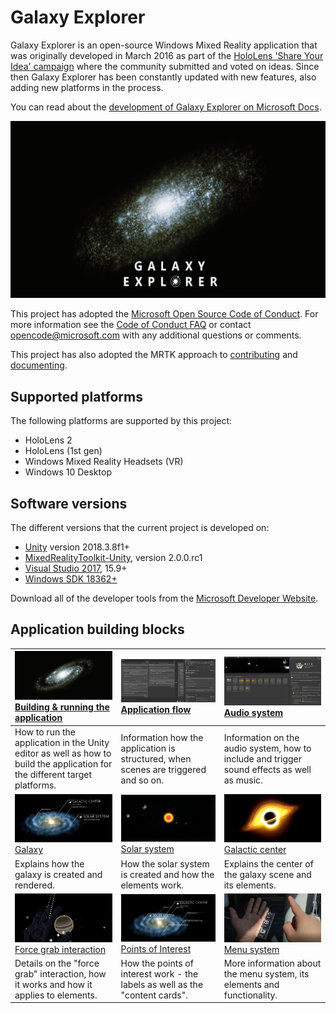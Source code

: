 ﻿# Galaxy Explorer

Galaxy Explorer is an open-source Windows Mixed Reality application that was originally developed in March 2016 as part of the [HoloLens 'Share Your Idea' campaign](https://blogs.windows.com/buildingapps/2015/12/01/announcing-the-microsoft-hololens-share-your-idea-campaign/) where the community submitted and voted on ideas. Since then Galaxy Explorer has been constantly updated with new features, also adding new platforms in the process.

You can read about the [development of Galaxy Explorer on Microsoft Docs](https://docs.microsoft.com/windows/mixed-reality/galaxy-explorer-update).

![Galaxy Explorer Logo](Documentation/Images/ge_app_logo_title.png)

This project has adopted the [Microsoft Open Source Code of Conduct](https://opensource.microsoft.com/codeofconduct/). For more information see the [Code of Conduct FAQ](https://opensource.microsoft.com/codeofconduct/faq/) or contact [opencode@microsoft.com](mailto:opencode@microsoft.com) with any additional questions or comments.

This project has also adopted the MRTK approach to [contributing](https://github.com/microsoft/MixedRealityToolkit-Unity/blob/mrtk_release/Documentation/Contributing/CONTRIBUTING.md) and [documenting](https://github.com/microsoft/MixedRealityToolkit-Unity/blob/mrtk_release/Documentation/Contributing/DocumentationGuide.md).

## Supported platforms

The following platforms are supported by this project:

- HoloLens 2
- HoloLens (1st gen)
- Windows Mixed Reality Headsets (VR)
- Windows 10 Desktop

## Software versions

The different versions that the current project is developed on:

- [Unity](https://unity.com/) version 2018.3.8f1+
- [MixedRealityToolkit-Unity](https://github.com/microsoft/MixedRealityToolkit-Unity), version 2.0.0.rc1
- [Visual Studio 2017](https://visualstudio.microsoft.com/), 15.9+
- [Windows SDK 18362+](https://developer.microsoft.com/en-US/windows/downloads/windows-10-sdk)

Download all of the developer tools from the [Microsoft Developer Website](https://developer.microsoft.com/en-us/mixed-reality).

## Application building blocks

| [![Building & running the application](Documentation/Images/ge_app_icon_wide.png)](Documentation/BuildingGalaxyExplorer.md) [Building & running the application](Documentation/BuildingGalaxyExplorer.md) | [![Application flow](Documentation/Images/ge_unity_flow_manager.png)](Documentation/ApplicationFlow.md) [Application flow](Documentation/ApplicationFlow.md) | [![Audio system](Documentation/Images/ge_unity_audio_system.png)](Documentation/AudioSystem.md) [Audio system](Documentation/AudioSystem.md) |
| :--- | :--- | :--- |
| How to run the application in the Unity editor as well as how to build the application for the different target platforms. | Information how the application is structured, when scenes are triggered and so on. | Information on the audio system, how to include and trigger sound effects as well as music. |
|  [![Galaxy](Documentation/Images/ge_app_galaxy.png)](Documentation/Galaxy.md) [Galaxy](Documentation/Galaxy.md)| [![Solar system](Documentation/Images/ge_app_solar_system.png)](Documentation/SolarSystem.md) [Solar system](Documentation/SolarSystem.md) | [![Galactic center](Documentation/Images/ge_vis_galactic_center.png)](Documentation/GalacticCenter.md) [Galactic center](Documentation/GalacticCenter.md) |
| Explains how the galaxy is created and rendered. | How the solar system is created and how the elements work. | Explains the center of the galaxy scene and its elements. |
|  [![Force pull interaction](Documentation/Images/ge_app_force_grab.png)](Documentation/ForceGrabInteraction.md) [Force grab interaction](Documentation/ForceGrabInteraction.md)| [![Points of Interest](Documentation/Images/ge_app_poi.png)](Documentation/PointsOfInterest.md) [Points of Interest](Documentation/PointsOfInterest.md) | [![Menu system](Documentation/Images/ge_capture_hand_menu.png)](Documentation/MenuSystem.md) [Menu system](Documentation/MenuSystem.md) |
| Details on the "force grab" interaction, how it works and how it applies to elements. | How the points of interest work - the labels as well as the "content cards". | More information about the menu system, its elements and functionality. |

